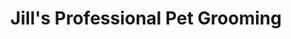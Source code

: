---
title: "Jill's Professional Pet Grooming"
url: /lebanon/jills-professional-pet-grooming/
shop: Tiersalon
---